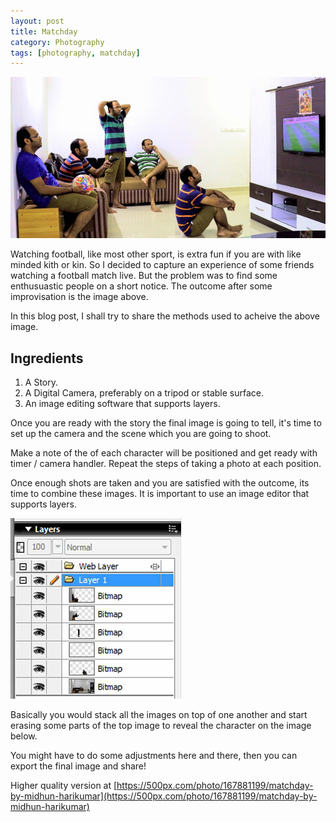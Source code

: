 ```yaml
---
layout: post
title: Matchday
category: Photography
tags: [photography, matchday]
---
```

![Matchday!](/public/images/matchday.jpg)
<!---
<div class='pixels-photo'>
  <p>
    <img src='https://drscdn.500px.org/photo/167881199/m%3D900/2c697a02e595645278004c6a2c33d6e4' alt='Matchday by Midhun Harikumar on 500px.com'>
  </p>
  <a href='https://500px.com/photo/167881199/matchday-by-midhun-harikumar' alt='Matchday by Midhun Harikumar on 500px.com'></a>
</div>
<script type='text/javascript' src='https://500px.com/embed.js'></script>
-->
Watching football, like most other sport, is extra fun if you are with like minded kith or kin. 
So I decided to capture an experience of some friends watching a football match live. 
But the problem was to find some enthusuastic people on a short notice.
The outcome after some improvisation is the image above.

In this blog post, I shall try to share the methods used to acheive the above image.

## Ingredients
  1. A Story.
  2. A Digital Camera, preferably on a tripod or stable surface.
  3. An image editing software that supports layers.

Once you are ready with the story the final image is going to tell, it's time to set up the camera and the scene which you are going to shoot.

Make a note of the of each character will be positioned and get ready with timer / camera handler. Repeat the steps of taking a photo at each position.

Once enough shots are taken and you are satisfied with the outcome, its time to combine these images. 
It is important to use an image editor that supports layers. 

![layers](/public/images/matchday_layers.jpg)

Basically you would stack all the images on top of one another and start erasing some parts of the top image to reveal the character on 
the image below.

You might have to do some adjustments here and there, then you can export the final image and share!

Higher quality version at [https://500px.com/photo/167881199/matchday-by-midhun-harikumar](https://500px.com/photo/167881199/matchday-by-midhun-harikumar)
